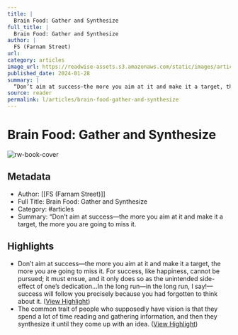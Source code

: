```yaml
---
title: |
  Brain Food: Gather and Synthesize
full_title: |
  Brain Food: Gather and Synthesize
author: |
  FS (Farnam Street)
url: 
category: articles
image_url: https://readwise-assets.s3.amazonaws.com/static/images/article1.be68295a7e40.png
published_date: 2024-01-28
summary: |
  “Don’t aim at success—the more you aim at it and make it a target, the more you are going to miss it.
source: reader
permalink: l/articles/brain-food-gather-and-synthesize
---
```

# Brain Food: Gather and Synthesize

![rw-book-cover](https://readwise-assets.s3.amazonaws.com/static/images/article1.be68295a7e40.png)

## Metadata
- Author: [[FS (Farnam Street)]]
- Full Title: Brain Food: Gather and Synthesize
- Category: #articles
- Summary: “Don’t aim at success—the more you aim at it and make it a target, the more you are going to miss it.

## Highlights
- Don’t aim at success—the more you aim at it and make it a target, the more you are going to miss it. For success, like happiness, cannot be pursued; it must ensue, and it only does so as the unintended side-effect of one’s dedication…In the long run—in the long run, I say!—success will follow you precisely because you had forgotten to think about it. ([View Highlight](https://read.readwise.io/read/01hnd8a3ccdzdgp8kdh3nr5q70))
- The common trait of people who supposedly have vision is that they spend a lot of time reading and gathering information, and then they synthesize it until they come up with an idea. ([View Highlight](https://read.readwise.io/read/01hnd8abwdkbqnmxrv55vs1tw1))


